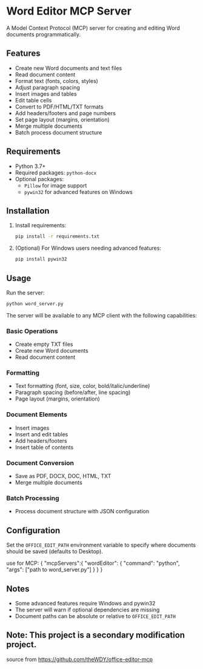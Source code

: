 # Word Editor MCP Server

A Model Context Protocol (MCP) server for creating and editing Word documents programmatically.

## Features

- Create new Word documents and text files
- Read document content
- Format text (fonts, colors, styles)
- Adjust paragraph spacing
- Insert images and tables
- Edit table cells
- Convert to PDF/HTML/TXT formats
- Add headers/footers and page numbers
- Set page layout (margins, orientation)
- Merge multiple documents
- Batch process document structure

## Requirements

- Python 3.7+
- Required packages: `python-docx`
- Optional packages:
  - `Pillow` for image support
  - `pywin32` for advanced features on Windows

## Installation

1. Install requirements:
   ```bash
   pip install -r requirements.txt
   ```

2. (Optional) For Windows users needing advanced features:
   ```bash
   pip install pywin32
   ```

## Usage

Run the server:
```bash
python word_server.py
```

The server will be available to any MCP client with the following capabilities:

### Basic Operations
- Create empty TXT files
- Create new Word documents
- Read document content

### Formatting
- Text formatting (font, size, color, bold/italic/underline)
- Paragraph spacing (before/after, line spacing)
- Page layout (margins, orientation)

### Document Elements
- Insert images
- Insert and edit tables
- Add headers/footers
- Insert table of contents

### Document Conversion
- Save as PDF, DOCX, DOC, HTML, TXT
- Merge multiple documents

### Batch Processing
- Process document structure with JSON configuration

## Configuration

Set the `OFFICE_EDIT_PATH` environment variable to specify where documents should be saved (defaults to Desktop).

use for MCP:
{
    "mcpServers":{
        "wordEditor": {
        "command": "python",
        "args": ["path to word_server.py"]
        }
    }
}


## Notes

- Some advanced features require Windows and pywin32
- The server will warn if optional dependencies are missing
- Document paths can be absolute or relative to `OFFICE_EDIT_PATH`

## Note: This project is a secondary modification project.
source from https://github.com/theWDY/office-editor-mcp
